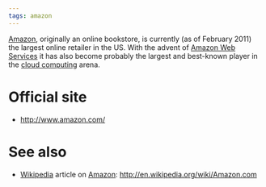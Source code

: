 ```yaml
---
tags: amazon
---
```


[Amazon](/wiki/Amazon), originally an online bookstore, is currently (as of February 2011) the largest online retailer in the US. With the advent of [Amazon Web Services](/wiki/Amazon_Web_Services) it has also become probably the largest and best-known player in the [cloud computing](/wiki/cloud_computing) arena.

# Official site

-   <http://www.amazon.com/>

# See also

-   [Wikipedia](/wiki/Wikipedia) article on [Amazon](/wiki/Amazon): <http://en.wikipedia.org/wiki/Amazon.com>

